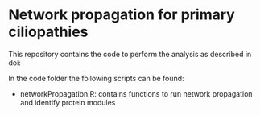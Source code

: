 # Network propagation for primary ciliopathies

This repository contains the code to perform the analysis as described in doi: 

In the code folder the following scripts can be found:

- networkPropagation.R: contains functions to run network propagation and identify protein modules
